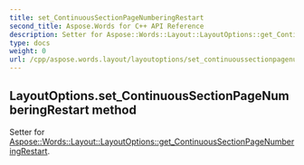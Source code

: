 ```yaml
---
title: set_ContinuousSectionPageNumberingRestart
second_title: Aspose.Words for C++ API Reference
description: Setter for Aspose::Words::Layout::LayoutOptions::get_ContinuousSectionPageNumberingRestart. 
type: docs
weight: 0
url: /cpp/aspose.words.layout/layoutoptions/set_continuoussectionpagenumberingrestart/
---
```

## LayoutOptions.set_ContinuousSectionPageNumberingRestart method


Setter for [Aspose::Words::Layout::LayoutOptions::get_ContinuousSectionPageNumberingRestart](./get_continuoussectionpagenumberingrestart/).

